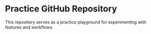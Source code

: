 # Practice GitHub Repository

This repository serves as a practice playground for experimenting with features and workflows.
